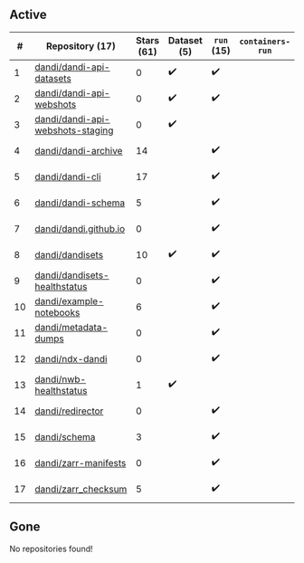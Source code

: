 ## Active
| # | Repository (17) | Stars (61) | Dataset (5) | `run` (15) | `containers-run` | Last Modified |
| --- | --- | --- | --- | --- | --- | --- |
| 1 | [dandi/dandi-api-datasets](https://github.com/dandi/dandi-api-datasets) | 0 | :heavy_check_mark: | :heavy_check_mark: |  | 2021-05-10 18:39:55+00:00 |
| 2 | [dandi/dandi-api-webshots](https://github.com/dandi/dandi-api-webshots) | 0 | :heavy_check_mark: | :heavy_check_mark: |  | 2023-09-27 12:53:14+00:00 |
| 3 | [dandi/dandi-api-webshots-staging](https://github.com/dandi/dandi-api-webshots-staging) | 0 | :heavy_check_mark: |  |  | 2021-12-20 08:47:12+00:00 |
| 4 | [dandi/dandi-archive](https://github.com/dandi/dandi-archive) | 14 |  | :heavy_check_mark: |  | 2024-01-31 22:23:52+00:00 |
| 5 | [dandi/dandi-cli](https://github.com/dandi/dandi-cli) | 17 |  | :heavy_check_mark: |  | 2024-01-31 19:41:57+00:00 |
| 6 | [dandi/dandi-schema](https://github.com/dandi/dandi-schema) | 5 |  | :heavy_check_mark: |  | 2024-01-30 21:43:22+00:00 |
| 7 | [dandi/dandi.github.io](https://github.com/dandi/dandi.github.io) | 0 |  | :heavy_check_mark: |  | 2023-11-17 20:09:52+00:00 |
| 8 | [dandi/dandisets](https://github.com/dandi/dandisets) | 10 | :heavy_check_mark: | :heavy_check_mark: |  | 2024-01-23 20:04:25+00:00 |
| 9 | [dandi/dandisets-healthstatus](https://github.com/dandi/dandisets-healthstatus) | 0 |  | :heavy_check_mark: |  | 2024-01-23 16:32:33+00:00 |
| 10 | [dandi/example-notebooks](https://github.com/dandi/example-notebooks) | 6 |  | :heavy_check_mark: |  | 2024-01-20 02:08:20+00:00 |
| 11 | [dandi/metadata-dumps](https://github.com/dandi/metadata-dumps) | 0 |  | :heavy_check_mark: |  | 2020-02-29 02:42:42+00:00 |
| 12 | [dandi/ndx-dandi](https://github.com/dandi/ndx-dandi) | 0 |  | :heavy_check_mark: |  | 2020-02-06 17:21:35+00:00 |
| 13 | [dandi/nwb-healthstatus](https://github.com/dandi/nwb-healthstatus) | 1 | :heavy_check_mark: |  |  | 2023-11-09 22:05:52+00:00 |
| 14 | [dandi/redirector](https://github.com/dandi/redirector) | 0 |  | :heavy_check_mark: |  | 2023-05-22 15:33:18+00:00 |
| 15 | [dandi/schema](https://github.com/dandi/schema) | 3 |  | :heavy_check_mark: |  | 2024-01-30 21:43:22+00:00 |
| 16 | [dandi/zarr-manifests](https://github.com/dandi/zarr-manifests) | 0 |  | :heavy_check_mark: |  | 2024-01-31 16:42:22+00:00 |
| 17 | [dandi/zarr_checksum](https://github.com/dandi/zarr_checksum) | 5 |  | :heavy_check_mark: |  | 2024-01-23 18:08:29+00:00 |

## Gone
No repositories found!
